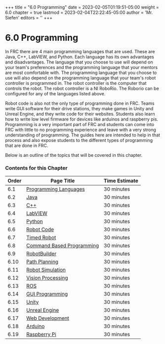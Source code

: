 +++
title = "6.0 Programming"
date = 2023-02-05T01:19:51-05:00
weight = 6.0
chapter = true
lastmod = 2023-02-04T22:22:45-05:00
author = 'Mr. Siefen'
editors = ''
+++

# 6.0 Programming

In FRC there are 4 main programming languages that are used. These are Java, C++, LabVIEW, and Python. Each language has its own advantages and disadvantages. The language that you choose to use will depend on your team's preferences and the programming language that your mentors are most comfortable with. The programming language that you choose to use will also depend on the programming language that your team's robot controller is programmed in. The robot controller is the computer that controls the robot. The robot controller is a NI RoboRio. The Roborio can be configured for any of the languages listed above. 

Robot code is also not the only type of programming done in FRC. Teams write GUI software for their drive stations, they make games in Unity and Unreal Engine, and they write code for their websites. Students also learn how to write low level firmware for devices like arduinos and raspberry pis. Programming is a very important part of FRC and students can come into FRC with little to no programming experience and leave with a very strong understanding of programming. The guides here are intended to help in that process and also expose students to the different types of programming that are done in FRC.

Below is an outline of the topics that will be covered in this chapter.

### Contents for this Chapter

| Order | Page Title | Time Estimate |
| --- | --- | --- |
| 6.1 | [Programming Languages](/programming/programming_languages) | 30 minutes |
| 6.2 | [Java](/programming/java) | 30 minutes |
| 6.3 | [C++](/programming/cpp.md) | 30 minutes |
| 6.4 | [LabVIEW](/programming/labview.md) | 30 minutes |
| 6.5 | [Python](/programming/python.md) | 30 minutes |
| 6.6 | [Robot Code](/programming/robot_code.md) | 30 minutes |
| 6.7 | [Timed Robot](/programming/timed_robot.md) | 30 minutes | [
| 6.8 | [Command Based Programming](/programming/command_based_programming.md) | 30 minutes |
| 6.9 | [RobotBuilder](/programming/robotbuilder.md) | 30 minutes |
| 6.10 | [Path Planning](/programming/path_planning.md) | 30 minutes |
| 6.11 | [Robot Simulation](/programming/robot_simulation.md) | 30 minutes |
| 6.12 | [Vision Processing](/programming/vision_processing.md) | 30 minutes |
| 6.13 | [ROS](/programming/ros.md) | 30 minutes |
| 6.14 | [GUI Programming](/programming/gui_programming.md) | 30 minutes |
| 6.15 | [Unity](/programming/unity.md) | 30 minutes |
| 6.16 | [Unreal Engine](/programming/unreal_engine.md) | 30 minutes |
| 6.17 | [Web Development](/programming/web_development.md) | 30 minutes |
| 6.18 | [Arduino](/programming/arduino.md) | 30 minutes |
| 6.19 | [Raspberry Pi](/programming/raspberry_pi.md) | 30 minutes |
